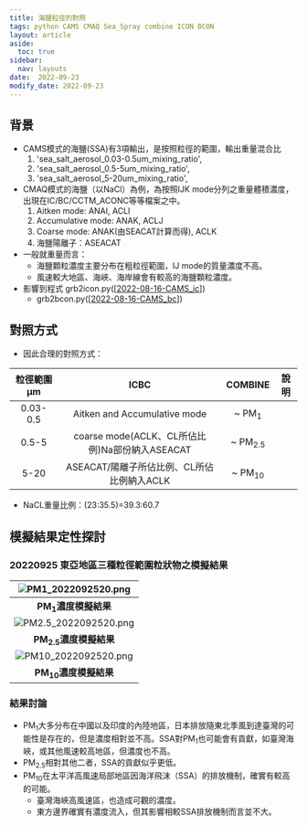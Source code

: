 ```yaml
---
title: 海鹽粒徑的對照
tags: python CAMS CMAQ Sea_Spray combine ICON BCON
layout: article
aside:
  toc: true
sidebar:
  nav: layouts
date:  2022-09-23
modify_date: 2022-09-23
---
```

## 背景

- CAMS模式的海鹽(SSA)有3項輸出，是按照粒徑的範圍，輸出重量混合比
  1. 'sea_salt_aerosol_0.03-0.5um_mixing_ratio', 
  1. 'sea_salt_aerosol_0.5-5um_mixing_ratio', 
  1. 'sea_salt_aerosol_5-20um_mixing_ratio',
- CMAQ模式的海鹽（以NaCl）為例，為按照IJK mode分列之重量體積濃度，出現在IC/BC/CCTM_ACONC等等檔案之中。
  1. Aitken mode: ANAI, ACLI
  1. Accumulative mode: ANAK, ACLJ
  1. Coarse mode: ANAK(由SEACAT計算而得), ACLK
  1. 海鹽陽離子：ASEACAT
- 一般就重量而言：
  - 海鹽顆粒濃度主要分布在粗粒徑範圍，IJ mode的質量濃度不高。
  - 風速較大地區、海峽、海岸線會有較高的海鹽顆粒濃度。
- 影響到程式 grb2icon.py([[2022-08-16-CAMS_ic]])
  - grb2bcon.py([[2022-08-16-CAMS_bc]])

## 對照方式

- 因此合理的對照方式：

粒徑範圍&mu;m|ICBC|COMBINE|說明
:-:|:-:|:-:|-
0.03-0.5|Aitken and Accumulative mode|~ PM<sub>1</sub>|
0.5-5|coarse mode(ACLK、CL所佔比例)Na部份納入ASEACAT|~ PM<sub>2.5</sub>|
5-20|ASEACAT/陽離子所佔比例、CL所佔比例納入ACLK|~ PM<sub>10</sub>|

- NaCL重量比例：(23:35.5)=39.3:60.7

## 模擬結果定性探討

### 20220925 東亞地區三種粒徑範圍粒狀物之模擬結果

| ![PM1_2022092520.png](https://raw.githubusercontent.com/sinotec2/Focus-on-Air-Quality/main/assets/images/PM1_2022092520.png)|
|:-:|
| <b>PM<sub>1</sub>濃度模擬結果</b>|   
| ![PM2.5_2022092520.png](https://raw.githubusercontent.com/sinotec2/Focus-on-Air-Quality/main/assets/images/PM2.5_2022092520.png)|
| <b>PM<sub>2.5</sub>濃度模擬結果</b>|
| ![PM10_2022092520.png](https://raw.githubusercontent.com/sinotec2/Focus-on-Air-Quality/main/assets/images/PM10_2022092520.png)|
| <b>PM<sub>10</sub>濃度模擬結果</b>|

### 結果討論

- PM<sub>1</sub>大多分布在中國以及印度的內陸地區，日本排放隨東北季風到達臺灣的可能性是存在的，但是濃度相對並不高。SSA對PM<sub>1</sub>也可能會有貢獻，如臺灣海峽，或其他風速較高地區，但濃度也不高。
- PM<sub>2.5</sub>相對其他二者，SSA的貢獻似乎更低。
- PM<sub>10</sub>在太平洋高風速局部地區因海洋飛沫（SSA）的排放機制，確實有較高的可能。
  - 臺灣海峽高風速區，也造成可觀的濃度。
  - 東方邊界確實有濃度流入，但其影響相較SSA排放機制而言並不大。

[//begin]: # "Autogenerated link references for markdown compatibility"
[2022-08-16-CAMS_ic]: https://sinotec2.github.io/FAQ/2022/08/16/CAMS_ic.html "CAMS預報數據寫成CMAQ初始檔"
[2022-08-16-CAMS_bc]: https://sinotec2.github.io/FAQ/2022/08/16/CAMS_bc.html "CAMS預報數據寫成CMAQ邊界檔"
[//end]: # "Autogenerated link references"